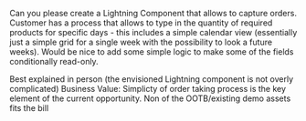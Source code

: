 Can you please create a Lightning Component that allows to capture orders. 
Customer has a process that allows to type in the quantity of required products for specific days - this includes a simple calendar view (essentially just a simple grid for a single week with the possibility to look a future weeks). 
Would be nice to add some simple logic to make some of the fields conditionally read-only. 

Best explained in person (the envisioned Lightning component is not overly complicated)
Business Value: Simplicty of order taking process is the key element of the current opportunity. Non of the OOTB/existing demo assets fits the bill
